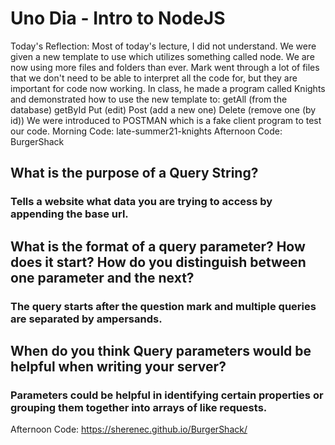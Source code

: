 # Uno Dia - Intro to NodeJS

Today's Reflection: 
Most of today's lecture, I did not understand.  We were given a new template to use which utilizes something called node.  We are now using more files and folders than ever.  Mark went through a lot of files that we don't need to be able to interpret all the code for, but they are important for code now working.  In class, he made a program called Knights and demonstrated how to use the new template to:
getAll (from the database)
getById
Put (edit)
Post (add a new one)
Delete (remove one (by id))
We were introduced to POSTMAN which is a fake client program to test our code.
Morning Code: late-summer21-knights
Afternoon Code: BurgerShack


## What is the purpose of a Query String?
### Tells a website what data you are trying to access by appending the base url.

## What is the format of a query parameter? How does it start? How do you distinguish between one parameter and the next?
### The query starts after the question mark and multiple queries are separated by ampersands. 

## When do you think Query parameters would be helpful when writing your server?
### Parameters could be helpful in identifying certain properties or grouping them together into arrays of like requests.

Afternoon Code: https://sherenec.github.io/BurgerShack/ 
